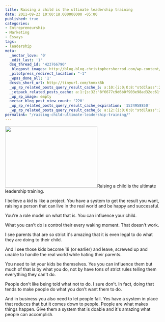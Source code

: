 ```yaml
---
title: Raising a child is the ultimate leadership training
date: 2011-09-23 10:00:18.000000000 -05:00
published: true
categories:
- Entrepreneurship
- Marketing
- Essays
tags:
- leadership
meta:
  _nectar_love: '0'
  _edit_last: '1'
  dsq_thread_id: '423766790'
  _blogpost_images: http://blog.blog.christophersherrod.com/wp-content/uploads/images/video1.jpg
  _pilotpress_redirect_location: "-1"
  _wpas_done_all: '1'
  dcssb_short_url: http://tinyurl.com/knmxk8b
  _wp_rp_related_posts_query_result_cache_5: a:10:{i:0;O:8:"stdClass":2:{s:7:"post_id";s:2:"30";s:5:"score";s:17:"54.75003571135778";}i:1;O:8:"stdClass":2:{s:7:"post_id";s:4:"4964";s:5:"score";s:18:"15.422688757820463";}i:2;O:8:"stdClass":2:{s:7:"post_id";s:4:"5624";s:5:"score";s:17:"15.10851182924656";}i:3;O:8:"stdClass":2:{s:7:"post_id";s:4:"1438";s:5:"score";s:18:"13.777666564108184";}i:4;O:8:"stdClass":2:{s:7:"post_id";s:4:"6757";s:5:"score";s:18:"13.085310005769117";}i:5;O:8:"stdClass":2:{s:7:"post_id";s:4:"2271";s:5:"score";s:18:"13.085310005769117";}i:6;O:8:"stdClass":2:{s:7:"post_id";s:2:"37";s:5:"score";s:18:"13.085310005769117";}i:7;O:8:"stdClass":2:{s:7:"post_id";s:4:"6806";s:5:"score";s:16:"11.9479239945117";}i:8;O:8:"stdClass":2:{s:7:"post_id";s:4:"6776";s:5:"score";s:16:"11.9479239945117";}i:9;O:8:"stdClass":2:{s:7:"post_id";s:2:"82";s:5:"score";s:18:"11.317997120732237";}}
  _jetpack_related_posts_cache: a:1:{s:32:"8f6677c9d6b0f903e98ad32ec61f8deb";a:2:{s:7:"expires";i:1491861289;s:7:"payload";a:3:{i:0;a:1:{s:2:"id";i:266;}i:1;a:1:{s:2:"id";i:2078;}i:2;a:1:{s:2:"id";i:3649;}}}}
  _wp_rp_image: empty
  nectar_blog_post_view_count: '220'
  _wp_rp_related_posts_query_result_cache_expiration: '1524958850'
  _wp_rp_related_posts_query_result_cache_6: a:12:{i:0;O:8:"stdClass":2:{s:7:"post_id";s:2:"30";s:5:"score";s:17:"79.86277933918781";}i:1;O:8:"stdClass":2:{s:7:"post_id";s:3:"603";s:5:"score";s:17:"53.21078715808517";}i:2;O:8:"stdClass":2:{s:7:"post_id";s:4:"1597";s:5:"score";s:17:"49.66341627484776";}i:3;O:8:"stdClass":2:{s:7:"post_id";s:4:"1110";s:5:"score";s:17:"49.66341627484776";}i:4;O:8:"stdClass":2:{s:7:"post_id";s:3:"266";s:5:"score";s:16:"35.6598810693203";}i:5;O:8:"stdClass":2:{s:7:"post_id";s:4:"8053";s:5:"score";s:18:"28.419255789734123";}i:6;O:8:"stdClass":2:{s:7:"post_id";s:4:"5624";s:5:"score";s:17:"26.06194579701731";}i:7;O:8:"stdClass":2:{s:7:"post_id";s:4:"1438";s:5:"score";s:17:"25.60458186109897";}i:8;O:8:"stdClass":2:{s:7:"post_id";s:4:"1179";s:5:"score";s:18:"24.692341380150047";}i:9;O:8:"stdClass":2:{s:7:"post_id";s:4:"4935";s:5:"score";s:18:"23.997219990780252";}i:10;O:8:"stdClass":2:{s:7:"post_id";s:4:"6757";s:5:"score";s:17:"23.83924316810668";}i:11;O:8:"stdClass":2:{s:7:"post_id";s:4:"2271";s:5:"score";s:17:"23.83924316810668";}}
permalink: "/raising-child-ultimate-leadership-training/"
---
```

<img class="alignright size-medium wp-image-4594" title="Hands" src="{{ site.baseurl }}/posts/2011/09/193524_1744-300x200.jpg" alt="" width="300" height="200" />Raising a child is the ultimate leadership training.

I believe a kid is like a project. You have a system to get the result you want, raising a person that can live in the real world and be happy and successful.

You're a role model on what that is. You can influence your child.

What you can't do is control their every waking moment. That doesn't work.

I see parents that are so strict it's amazing that it is even legal to do what they are doing to their child.

And I see those kids become 18 (or earlier) and leave, screwed up and unable to handle the real world while hating their parents.

You need to let your kids be themselves. Yes you can influence them but much of that is by what you do, not by have tons of strict rules telling them everything they can't do.

People don't like being told what not to do. I sure don't. In fact, doing that tends to make people do what you don't want them to do.

And in business you also need to let people fail. Yes have a system in place that reduces that but it comes down to people. People are what makes things happen. Give them a system that is doable and it's amazing what people can accomplish.</p>
